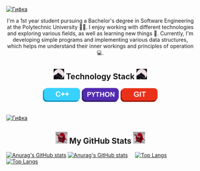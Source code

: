 
<a href="javascript:void(0)"> ![Гифка](video_2024-06-08_23-36-04.gif) </a>
<div align="center">

I'm a 1st year student pursuing a Bachelor's degree in Software Engineering at the Polytechnic University 👨‍🎓. I enjoy working with different technologies and exploring various fields, as well as learning new things 👾. Currently, I'm developing simple programs and implementing various data structures, which helps me understand their inner workings and principles of operation 💻.

</div>

<div align="center">
    <h2><img src="./pedro.gif" alt="Pedro" width="28"> Technology Stack <img src="./pedro.gif" alt="Pedro" width="28"> </h2> 
    <img src="./maket1.png" alt="C++" width="100">
    <img src="./maket2.png" alt="Python" width="100">
    <img src="./maket3.png" alt="Git" width="100">
</div>

<a href="javascript:void(0)"> <br> ![Гифка](gif/test3.gif) </a>

<div align="center">
    <h2><img src="./redMan.gif" alt="Redman" width="32"> My GitHub Stats <img src="./redMan.gif" alt="Redman" width="32"></h2>
</div>

[![Anurag's GitHub stats](https://github-readme-stats.vercel.app/api?username=GosteGrid&show=reviews&show_icons=true&theme=outrun#gh-dark-mode-only)](https://github.com/GosteGrid/github-readme-stats#gh-dark-mode-only)
[![Anurag's GitHub stats](https://github-readme-stats.vercel.app/api?username=GosteGrid&show=reviews&show_icons=true&theme=swift&bg_color=00000000#gh-light-mode-only)](https://github.com/GosteGrid/github-readme-stats#gh-light-mode-only)
&nbsp; &nbsp;
[![Top Langs](https://github-readme-stats.vercel.app/api/top-langs/?username=GosteGrid&layout=donut&theme=outrun#gh-dark-mode-only)](https://github.com/GosteGrid/github-readme-stats#gh-dark-mode-only)
[![Top Langs](https://github-readme-stats.vercel.app/api/top-langs/?username=GosteGrid&layout=donut&theme=swift&bg_color=00000000#gh-light-mode-only)](https://github.com/GosteGrid/github-readme-stats#gh-light-mode-only)

